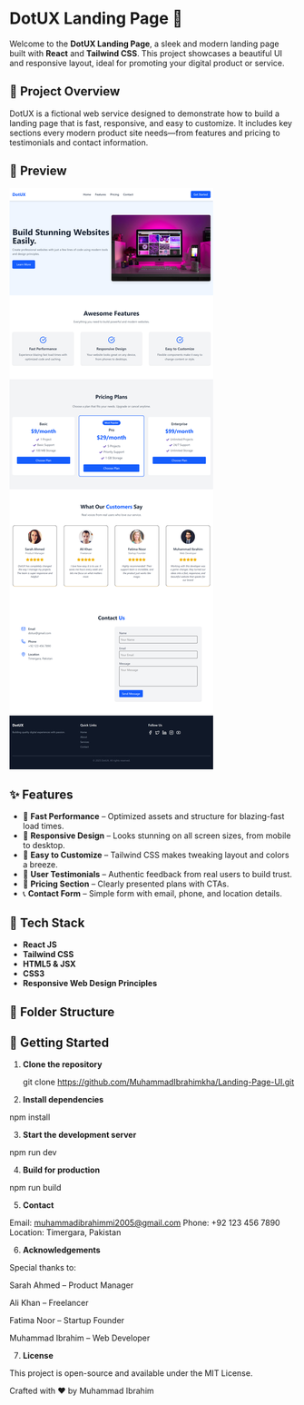# DotUX Landing Page 🚀

Welcome to the **DotUX Landing Page**, a sleek and modern landing page built with **React** and **Tailwind CSS**. This project showcases a beautiful UI and responsive layout, ideal for promoting your digital product or service.

## 🌟 Project Overview

DotUX is a fictional web service designed to demonstrate how to build a landing page that is fast, responsive, and easy to customize. It includes key sections every modern product site needs—from features and pricing to testimonials and contact information.

## 📸 Preview

![DotUX Landing Page Screenshot](./src/assets/Images/landingpage.png) <!-- Add an actual screenshot path if available -->

## ✨ Features

- 💨 **Fast Performance** – Optimized assets and structure for blazing-fast load times.
- 📱 **Responsive Design** – Looks stunning on all screen sizes, from mobile to desktop.
- 🎨 **Easy to Customize** – Tailwind CSS makes tweaking layout and colors a breeze.
- 💬 **User Testimonials** – Authentic feedback from real users to build trust.
- 💼 **Pricing Section** – Clearly presented plans with CTAs.
- 📞 **Contact Form** – Simple form with email, phone, and location details.

## 🧱 Tech Stack

- **React JS**
- **Tailwind CSS**
- **HTML5 & JSX**
- **CSS3**
- **Responsive Web Design Principles**

## 📁 Folder Structure




## 🚀 Getting Started

1. **Clone the repository**

   git clone https://github.com/MuhammadIbrahimkha/Landing-Page-UI.git


2. **Install dependencies**

npm install


3. **Start the development server**

npm run dev

4. **Build for production**

npm run build


5. **Contact**

Email: muhammadibrahimmi2005@gmail.com
Phone: +92 123 456 7890
Location: Timergara, Pakistan


6. **Acknowledgements**

Special thanks to:

Sarah Ahmed – Product Manager

Ali Khan – Freelancer

Fatima Noor – Startup Founder

Muhammad Ibrahim – Web Developer


7. **License**

This project is open-source and available under the MIT License.


Crafted with ❤️ by Muhammad Ibrahim


